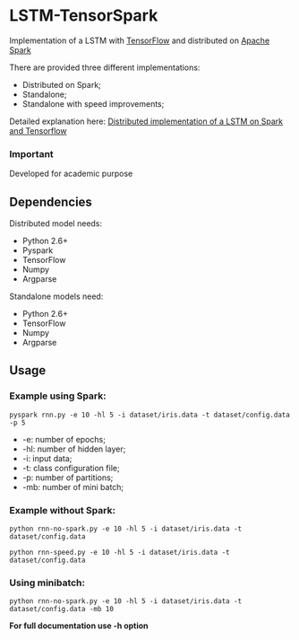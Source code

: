 # LSTM-TensorSpark

Implementation of a LSTM with [TensorFlow](https://www.tensorflow.org/) and distributed on [Apache Spark](http://spark.apache.org/) 

There are provided three different implementations:

- Distributed on Spark;
- Standalone;
- Standalone with speed improvements;

Detailed explanation here: [Distributed implementation of a LSTM on Spark and Tensorflow](http://www.slideshare.net/emanueldinardo/distributed-implementation-of-a-lstm-on-spark-and-tensorflow-69787635)

### Important

Developed for academic purpose


## Dependencies

Distributed model needs:
- Python 2.6+
- Pyspark
- TensorFlow
- Numpy
- Argparse

Standalone models need:
- Python 2.6+
- TensorFlow
- Numpy
- Argparse


## Usage

### Example using Spark:

```
pyspark rnn.py -e 10 -hl 5 -i dataset/iris.data -t dataset/config.data -p 5 
```

* -e: number of epochs;
* -hl: number of hidden layer;
* -i: input data;
* -t: class configuration file;
* -p: number of partitions;
* -mb: number of mini batch;

### Example without Spark:

```
python rnn-no-spark.py -e 10 -hl 5 -i dataset/iris.data -t dataset/config.data
```
```
python rnn-speed.py -e 10 -hl 5 -i dataset/iris.data -t dataset/config.data
```

### Using minibatch:

```
python rnn-no-spark.py -e 10 -hl 5 -i dataset/iris.data -t dataset/config.data -mb 10
```

**For full documentation use -h option**